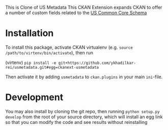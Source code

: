 This is Clone of US Metadata
This CKAN Extension expands CKAN to offer a number of custom fields related to the [US Common Core Schema](http://project-open-data.github.io/schema/)

Installation
============

To install this package, activate CKAN virtualenv (e.g. ``source /path/to/virtenv/bin/activate``), then run

  (virtenv) `pip install -e git+https://github.com/ykhadilkar-rei/usmetadata.git#egg=ckanext-usmetadata`

Then activate it by adding ``usmetadata`` to ``ckan.plugins`` in your main ``ini``-file.

Development
============
You may also install by cloning the git repo, then running ``python setup.py develop`` from the root of your source
directory, which will install an egg link so that you can modify the code and see results without reinstalling
